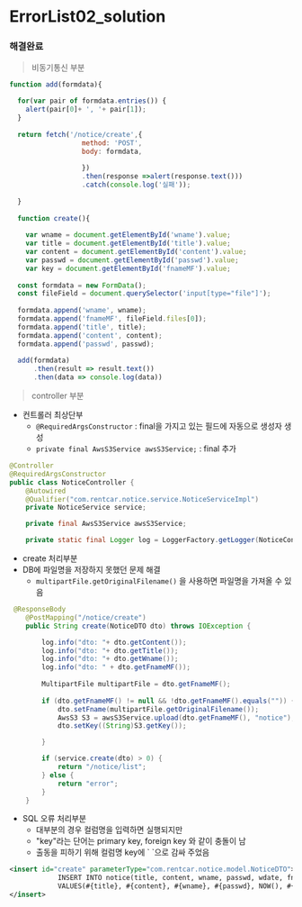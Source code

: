 # ErrorList02_solution

### 해결완료

> 비동기통신 부분

```js
function add(formdata){

  for(var pair of formdata.entries()) {
    alert(pair[0]+ ', '+ pair[1]);
  }
  
  return fetch('/notice/create',{
                  method: 'POST',
                  body: formdata,
      
                  })
                  .then(response =>alert(response.text()))
                  .catch(console.log('실패'));
  
  }
  
  function create(){
  
    var wname = document.getElementById('wname').value;
    var title = document.getElementById('title').value;
    var content = document.getElementById('content').value;
    var passwd = document.getElementById('passwd').value;
    var key = document.getElementById('fnameMF').value;
  
  const formdata = new FormData();
  const fileField = document.querySelector('input[type="file"]');
  
  formdata.append('wname', wname);
  formdata.append('fnameMF', fileField.files[0]);
  formdata.append('title', title);
  formdata.append('content', content);
  formdata.append('passwd', passwd);
      
  add(formdata)
      .then(result => result.text())
      .then(data => console.log(data))
```

> controller 부분

- 컨트롤러 최상단부
  - `@RequiredArgsConstructor` :  final을 가지고 있는 필드에 자동으로 생성자 생성
  - `private final AwsS3Service awsS3Service;` : final 추가

```java
@Controller
@RequiredArgsConstructor
public class NoticeController {
    @Autowired
    @Qualifier("com.rentcar.notice.service.NoticeServiceImpl")
    private NoticeService service;

    private final AwsS3Service awsS3Service;

    private static final Logger log = LoggerFactory.getLogger(NoticeController.class);
```

- create 처리부분
- DB에 파일명을 저장하지 못했던 문제 해결
  - `multipartFile.getOriginalFilename()` 을 사용하면 파일명을 가져올 수 있음

```java
 @ResponseBody
    @PostMapping("/notice/create")
    public String create(NoticeDTO dto) throws IOException {

        log.info("dto: "+ dto.getContent());
        log.info("dto: "+ dto.getTitle());
        log.info("dto: "+ dto.getWname());
        log.info("dto: " + dto.getFnameMF());
        
        MultipartFile multipartFile = dto.getFnameMF();
        
        if (dto.getFnameMF() != null && !dto.getFnameMF().equals("")) {
            dto.setFname(multipartFile.getOriginalFilename());
            AwsS3 S3 = awsS3Service.upload(dto.getFnameMF(), "notice");
            dto.setKey((String)S3.getKey());

        }

        if (service.create(dto) > 0) {
            return "/notice/list";
        } else {
            return "error";
        }
    }
```

- SQL 오류 처리부분
  - 대부분의 경우 컬럼명을 입력하면 실행되지만
  - "key"라는 단어는 primary key, foreign key 와 같이 충돌이 남
  - 출동을 피하기 위해 컬럼명 key에 \` `으로 감싸 주었음

```xml
<insert id="create" parameterType="com.rentcar.notice.model.NoticeDTO">
			INSERT INTO notice(title, content, wname, passwd, wdate, fname, `key`)
			VALUES(#{title}, #{content}, #{wname}, #{passwd}, NOW(), #{fname}, #{key})
</insert>
```



